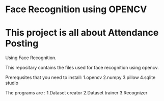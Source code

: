 # Face Recognition using OPENCV

# This project is all about Attendance Posting
Using Face Recognition.

This repositary contains the files used for face recognition 
using opencv.

Prerequsites that you need to install:
1.opencv
2.numpy
3.pillow
4.sqlite studio

The programs are :
1.Dataset creator
2.Dataset trainer
3.Recognizer
